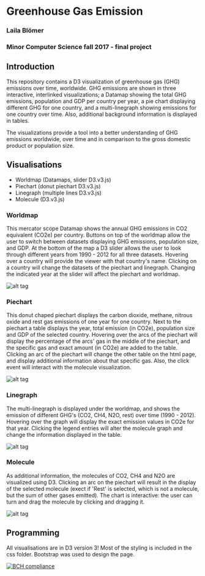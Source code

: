 # Greenhouse Gas Emission

### Laila Blömer
### Minor Computer Science fall 2017 - final project

## Introduction
This repository contains a D3 visualization of greenhouse gas (GHG) emissions over time, worldwide. GHG emissions are shown in three interactive, interlinked visualizations; a Datamap showing the total GHG emissions, population and GDP per country per year, a pie chart displaying different GHG for one country, and a multi-linegraph showing emissions for one country over time. Also, additional background information is displayed in tables. 

The visualizations provide a tool into a better understanding of GHG emissions worldwide, over time and in comparison to the gross domestic product or population size. 

## Visualisations
* Worldmap (Datamaps, slider D3.v3.js)
* Piechart (donut piechart D3.v3.js)
* Linegraph (multiple lines D3.v3.js)
* Molecule (D3.v3.js)

### Worldmap
This mercator scope Datamap shows the annual GHG emissions in CO2 equivalent (CO2e) per country. Buttons on top of the worldmap allow the user to switch between datasets displaying GHG emissions, population size, and GDP. At the bottom of the map a D3 slider allows the user to look through different years from 1990 - 2012 for all three datasets. Hovering over a country will provide the viewer with that country's name. Clicking on a country will change the datasets of the piechart and linegraph. Changing the indicated year at the slider will affect the piechart and worldmap.

![alt tag](https://github.com/lailablomer/ProgrammeerProject/doc/datamap.PNG)

### Piechart
This donut chaped piechart displays the carbon dioxide, methane, nitrous oxide and rest gas emissions of one year for one country. Next to the piechart a table displays the year, total emission (in CO2e), population size and GDP of the selected country. Hovering over the arcs of the piechart will display the percentage of the arcs' gas in the middle of the piechart, and the specific gas and exact amount (in CO2e) are added to the table. Clicking an arc of the piechart will change the other table on the html page, and display additional information about that specific gas. Also, the click event will interact with the molecule visualization.

![alt tag](https://github.com/lailablomer/ProgrammeerProject/doc/piechart.PNG)

### Linegraph
The multi-linegraph is displayed under the worldmap, and shows the emission of different GHG's (CO2, CH4, N2O, rest) over time (1990 - 2012). Hovering over the graph will display the exact emission values in CO2e for that year. Clicking the legend entries will alter the molecule graph and change the information displayed in the table. 

![alt tag](https://github.com/lailablomer/ProgrammeerProject/doc/linegraph.PNG)

### Molecule
As additional information, the molecules of CO2, CH4 and N2O are visualized using D3. Clicking an arc on the piechart will result in the display of the selected molecule (exect if 'Rest' is selected, which is not a molecule, but the sum of other gases emitted). The chart is interactive: the user can turn and drag the molecule by clicking and dragging it. 

![alt tag](https://github.com/lailablomer/ProgrammeerProject/doc/molecule.PNG)

## Programming
All visualisations are in D3 version 3! Most of the styling is included in the css folder. Bootstrap was used to design the page. 


[![BCH compliance](https://bettercodehub.com/edge/badge/lailablomer/ProgrammeerProject)](https://bettercodehub.com)
